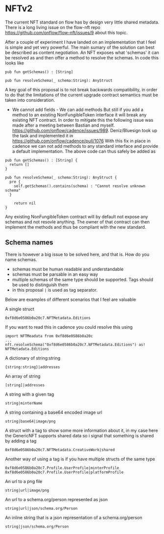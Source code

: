 # NFTv2

The current NFT standard on flow has by design very little shared metadata. There is a long living issue on the flow-nft repo https://github.com/onflow/flow-nft/issues/9 about this topic. 

After a couple of experiment I have landed on an implementation that I feel is simple and yet very powerful. 
The main sumary of the solution can best be described as content negotiation. An NFT exposes what 'schemas' it can be resolved as and then offer a method to resolve the schemas. In code this looks like

```
pub fun getSchemas() : [String] 

pub fun resolveSchema(_ schema:String): AnyStruct
```


A key goal of this proposal is to not break backwards compatibility, in order to do that the limitations of the current upgrade contract semantics must be taken into consideration. 

 - We cannot add fields - We can add methods But still if you add a method to an existing NonFungibleToken interface it will break any existing NFT contract. In order to mitigate this the following issue was made after a meeting between Bastian and myself. https://github.com/onflow/cadence/issues/989. Deniz/Bluesign took up the task and implemented it in https://github.com/onflow/cadence/pull/1076 With this fix in place in cadence we can not add methods to any standard interface and provide a default implementation. The above code can thus safely be added as 
  
```
pub fun getSchemas() : [String] { 
  return [] 
}

pub fun resolveSchema(_ schema:String): AnyStruct {
  pre {
    self.getSchemas().contains(schema) : "Cannot resolve unknown schema"
  }

	return nil
}

```

Any existing NonFungibleToken contract will by default not expose any schemas and not resovle anything. The owner of that contract can then implement the methods and thus be compliant with the new standard. 

## Schema names

There is however a big issue to be solved here, and that is. How do you name schemas. 
 - schemas must be human readable and understandable
 - schemas must be parsable in an easy way
 - multiple schemas of the same type should be supported. Tags should be used to distinguish them
  - in this proposal `|` is used as tag separator.   

Below are examples of different scenarios that I feel are valuable


A single struct
```
0xf8d6e0586b0a20c7.NFTMetadata.Editions
```

If you want to read this in cadence you could resolve this using

```
import NFTMeadata from 0xf8d6e0586b0a20c
...
nft.resolveSchema("0xf8d6e0586b0a20c7.NFTMetadata.Editions") as! NFTMetadata.Editions
```

A dictionary of string:string

```
{string:string}|addresses
```

An array of string
```
[string]|addresses
```

A string with a given tag
```
string|minterName
```

A string containing a base64 encoded image url
```
string|base64|image/png
```

A struct with a tag to show some more information about it, in my case here the GenericNFT supports shared data so i signal that something is shared by adding a tag

```
0xf8d6e0586b0a20c7.NFTMetadata.CreativeWork|shared
```		

Another way of using a tag is if you have multiple structs of the same type
```
0xf8d6e0586b0a20c7.Profile.UserProfile|minterProfile
0xf8d6e0586b0a20c7.Profile.UserProfile|platformProfile

```
An url to a png file
```
string|url|image/png
```

An url to a schema.org/person represented as json
```
string|url|json/schema.org/Person
```

An inline string that is a json representation of a schema.org/person

```
string|json/schema.org/Person
```

